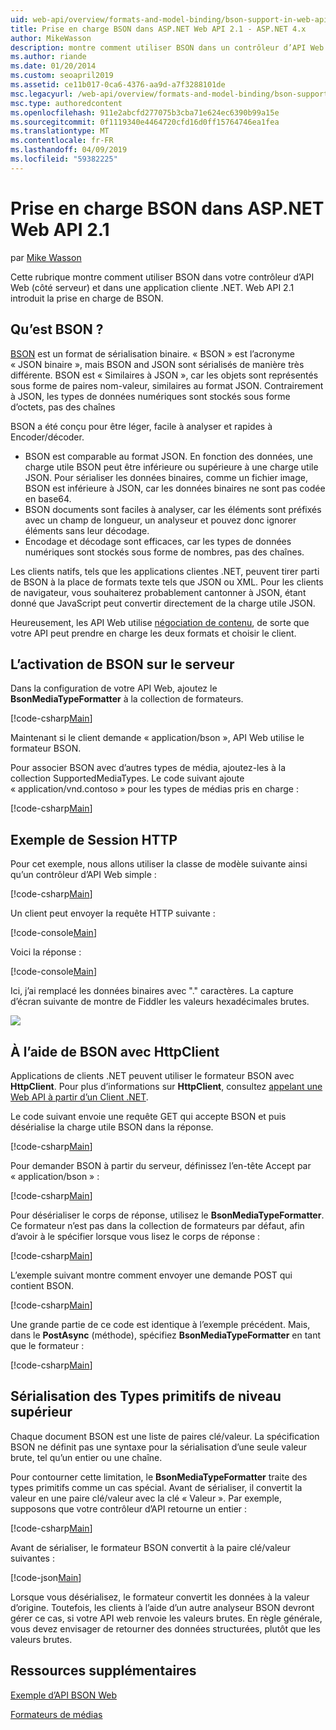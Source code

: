 ```yaml
---
uid: web-api/overview/formats-and-model-binding/bson-support-in-web-api-21
title: Prise en charge BSON dans ASP.NET Web API 2.1 - ASP.NET 4.x
author: MikeWasson
description: montre comment utiliser BSON dans un contrôleur d’API Web (côté serveur) et dans une application cliente .NET pour ASP.NET 4.x.
ms.author: riande
ms.date: 01/20/2014
ms.custom: seoapril2019
ms.assetid: ce11b017-0ca6-4376-aa9d-a7f3288101de
msc.legacyurl: /web-api/overview/formats-and-model-binding/bson-support-in-web-api-21
msc.type: authoredcontent
ms.openlocfilehash: 911e2abcfd277075b3cba71e624ec6390b99a15e
ms.sourcegitcommit: 0f1119340e4464720cfd16d0ff15764746ea1fea
ms.translationtype: MT
ms.contentlocale: fr-FR
ms.lasthandoff: 04/09/2019
ms.locfileid: "59382225"
---
```

# <a name="bson-support-in-aspnet-web-api-21"></a>Prise en charge BSON dans ASP.NET Web API 2.1

par [Mike Wasson](https://github.com/MikeWasson)

Cette rubrique montre comment utiliser BSON dans votre contrôleur d’API Web (côté serveur) et dans une application cliente .NET. Web API 2.1 introduit la prise en charge de BSON. 

## <a name="what-is-bson"></a>Qu’est BSON ?

[BSON](http://bsonspec.org/) est un format de sérialisation binaire. « BSON » est l’acronyme « JSON binaire », mais BSON and JSON sont sérialisés de manière très différente. BSON est « Similaires à JSON », car les objets sont représentés sous forme de paires nom-valeur, similaires au format JSON. Contrairement à JSON, les types de données numériques sont stockés sous forme d’octets, pas des chaînes

BSON a été conçu pour être léger, facile à analyser et rapides à Encoder/décoder.

- BSON est comparable au format JSON. En fonction des données, une charge utile BSON peut être inférieure ou supérieure à une charge utile JSON. Pour sérialiser les données binaires, comme un fichier image, BSON est inférieure à JSON, car les données binaires ne sont pas codée en base64.
- BSON documents sont faciles à analyser, car les éléments sont préfixés avec un champ de longueur, un analyseur et pouvez donc ignorer éléments sans leur décodage.
- Encodage et décodage sont efficaces, car les types de données numériques sont stockés sous forme de nombres, pas des chaînes.

Les clients natifs, tels que les applications clientes .NET, peuvent tirer parti de BSON à la place de formats texte tels que JSON ou XML. Pour les clients de navigateur, vous souhaiterez probablement cantonner à JSON, étant donné que JavaScript peut convertir directement de la charge utile JSON.

Heureusement, les API Web utilise [négociation de contenu](content-negotiation.md), de sorte que votre API peut prendre en charge les deux formats et choisir le client.

## <a name="enabling-bson-on-the-server"></a>L’activation de BSON sur le serveur

Dans la configuration de votre API Web, ajoutez le **BsonMediaTypeFormatter** à la collection de formateurs.

[!code-csharp[Main](bson-support-in-web-api-21/samples/sample1.cs)]

Maintenant si le client demande « application/bson », API Web utilise le formateur BSON.

Pour associer BSON avec d’autres types de média, ajoutez-les à la collection SupportedMediaTypes. Le code suivant ajoute « application/vnd.contoso » pour les types de médias pris en charge :

[!code-csharp[Main](bson-support-in-web-api-21/samples/sample2.cs)]

## <a name="example-http-session"></a>Exemple de Session HTTP

Pour cet exemple, nous allons utiliser la classe de modèle suivante ainsi qu’un contrôleur d’API Web simple :

[!code-csharp[Main](bson-support-in-web-api-21/samples/sample3.cs)]

Un client peut envoyer la requête HTTP suivante :

[!code-console[Main](bson-support-in-web-api-21/samples/sample4.cmd)]

Voici la réponse :

[!code-console[Main](bson-support-in-web-api-21/samples/sample5.cmd)]

Ici, j’ai remplacé les données binaires avec &quot;.&quot; caractères. La capture d’écran suivante de montre de Fiddler les valeurs hexadécimales brutes.

[![](bson-support-in-web-api-21/_static/image2.png)](bson-support-in-web-api-21/_static/image1.png)

## <a name="using-bson-with-httpclient"></a>À l’aide de BSON avec HttpClient

Applications de clients .NET peuvent utiliser le formateur BSON avec **HttpClient**. Pour plus d’informations sur **HttpClient**, consultez [appelant une Web API à partir d’un Client .NET](../advanced/calling-a-web-api-from-a-net-client.md).

Le code suivant envoie une requête GET qui accepte BSON et puis désérialise la charge utile BSON dans la réponse.

[!code-csharp[Main](bson-support-in-web-api-21/samples/sample6.cs)]

Pour demander BSON à partir du serveur, définissez l’en-tête Accept par « application/bson » :

[!code-csharp[Main](bson-support-in-web-api-21/samples/sample7.cs)]

Pour désérialiser le corps de réponse, utilisez le **BsonMediaTypeFormatter**. Ce formateur n’est pas dans la collection de formateurs par défaut, afin d’avoir à le spécifier lorsque vous lisez le corps de réponse :

[!code-csharp[Main](bson-support-in-web-api-21/samples/sample8.cs)]

L’exemple suivant montre comment envoyer une demande POST qui contient BSON.

[!code-csharp[Main](bson-support-in-web-api-21/samples/sample9.cs)]

Une grande partie de ce code est identique à l’exemple précédent. Mais, dans le **PostAsync** (méthode), spécifiez **BsonMediaTypeFormatter** en tant que le formateur :

[!code-csharp[Main](bson-support-in-web-api-21/samples/sample10.cs)]

## <a name="serializing-top-level-primitive-types"></a>Sérialisation des Types primitifs de niveau supérieur

Chaque document BSON est une liste de paires clé/valeur. La spécification BSON ne définit pas une syntaxe pour la sérialisation d’une seule valeur brute, tel qu’un entier ou une chaîne.

Pour contourner cette limitation, le **BsonMediaTypeFormatter** traite des types primitifs comme un cas spécial. Avant de sérialiser, il convertit la valeur en une paire clé/valeur avec la clé « Valeur ». Par exemple, supposons que votre contrôleur d’API retourne un entier :

[!code-csharp[Main](bson-support-in-web-api-21/samples/sample11.cs)]

Avant de sérialiser, le formateur BSON convertit à la paire clé/valeur suivantes :

[!code-json[Main](bson-support-in-web-api-21/samples/sample12.json)]

Lorsque vous désérialisez, le formateur convertit les données à la valeur d’origine. Toutefois, les clients à l’aide d’un autre analyseur BSON devront gérer ce cas, si votre API web renvoie les valeurs brutes. En règle générale, vous devez envisager de retourner des données structurées, plutôt que les valeurs brutes.

## <a name="additional-resources"></a>Ressources supplémentaires

[Exemple d’API BSON Web](https://aspnet.codeplex.com/SourceControl/latest#Samples/WebApi/BSONSample/)

[Formateurs de médias](media-formatters.md)
